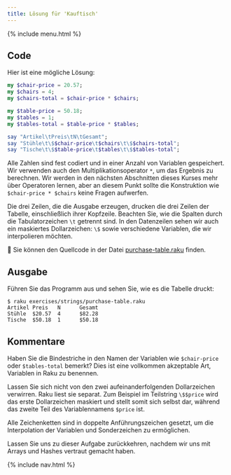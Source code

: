 ```yaml
---
title: Lösung für 'Kauftisch'
---
```


{% include menu.html %}

## Code

Hier ist eine mögliche Lösung:

```raku
my $chair-price = 20.57;
my $chairs = 4;
my $chairs-total = $chair-price * $chairs;

my $table-price = 50.18;
my $tables = 1;
my $tables-total = $table-price * $tables;

say "Artikel\tPreis\tN\tGesamt";
say "Stühle\t\$$chair-price\t$chairs\t\$$chairs-total";
say "Tische\t\$$table-price\t$tables\t\$$tables-total";
```

Alle Zahlen sind fest codiert und in einer Anzahl von Variablen gespeichert. Wir verwenden auch den Multiplikationsoperator `*`, um das Ergebnis zu berechnen. Wir werden in den nächsten Abschnitten dieses Kurses mehr über Operatoren lernen, aber an diesem Punkt sollte die Konstruktion wie `$chair-price * $chairs` keine Fragen aufwerfen.

Die drei Zeilen, die die Ausgabe erzeugen, drucken die drei Zeilen der Tabelle, einschließlich ihrer Kopfzeile. Beachten Sie, wie die Spalten durch die Tabulatorzeichen `\t` getrennt sind. In den Datenzeilen sehen wir auch ein maskiertes Dollarzeichen: `\$` sowie verschiedene Variablen, die wir interpolieren möchten.

🦋 Sie können den Quellcode in der Datei [purchase-table.raku](https://github.com/ash/raku-course/blob/master/exercises/strings/purchase-table.raku) finden.

## Ausgabe

Führen Sie das Programm aus und sehen Sie, wie es die Tabelle druckt:

```
$ raku exercises/strings/purchase-table.raku
Artikel Preis   N      Gesamt
Stühle  $20.57  4      $82.28
Tische  $50.18  1      $50.18
```

## Kommentare

Haben Sie die Bindestriche in den Namen der Variablen wie `$chair-price` oder `$tables-total` bemerkt? Dies ist eine vollkommen akzeptable Art, Variablen in Raku zu benennen.

Lassen Sie sich nicht von den zwei aufeinanderfolgenden Dollarzeichen verwirren. Raku liest sie separat. Zum Beispiel im Teilstring `\$$price` wird das erste Dollarzeichen maskiert und stellt somit sich selbst dar, während das zweite Teil des Variablennamens `$price` ist.

Alle Zeichenketten sind in doppelte Anführungszeichen gesetzt, um die Interpolation der Variablen und Sonderzeichen zu ermöglichen.

Lassen Sie uns zu dieser Aufgabe zurückkehren, nachdem wir uns mit Arrays und Hashes vertraut gemacht haben.

{% include nav.html %}
